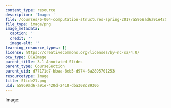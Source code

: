 ```yaml
---
content_type: resource
description: 'Image: '
file: /courses/6-004-computation-structures-spring-2017/a5969ad6a91e420d2418dba308c89306_Slide21.png
file_type: image/png
image_metadata:
  caption: ''
  credit: ''
  image-alt: ''
learning_resource_types: []
license: https://creativecommons.org/licenses/by-nc-sa/4.0/
ocw_type: OCWImage
parent_title: 3.1 Annotated Slides
parent_type: CourseSection
parent_uid: d77171d7-bbaa-8eb5-d974-6a2895701253
resourcetype: Image
title: Slide21.png
uid: a5969ad6-a91e-420d-2418-dba308c89306
---
```

Image: 